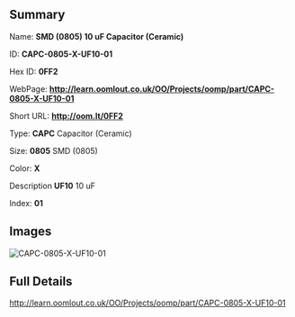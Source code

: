 

## Summary
 
Name: __SMD (0805) 10 uF Capacitor (Ceramic)__

ID: __CAPC-0805-X-UF10-01__

Hex ID: __0FF2__

WebPage: __http://learn.oomlout.co.uk/OO/Projects/oomp/part/CAPC-0805-X-UF10-01__

Short URL: __http://oom.lt/0FF2__


Type: __CAPC__ Capacitor (Ceramic) 

Size: __0805__ SMD (0805) 

Color: __X__  

Description __UF10__ 10 uF 

Index: __01__


## Images
![CAPC-0805-X-UF10-01](http://oomlout.com/oomp-gen/parts/CAPC-0805-X-UF10-01/CAPC-0805-X-UF10-01_420.jpg)



## Full Details

 http://learn.oomlout.co.uk/OO/Projects/oomp/part/CAPC-0805-X-UF10-01














